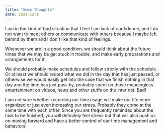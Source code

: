 ```yaml
---
title: "Some Thoughts"
date: 2021-12-1
---
```




I am in the kind of bad situation that I feel I am lack of confidence, and I do not want to meet others or communicate with others because I maybe left behind by them and I don't like that kind of feelings.

Whenever we are in a good condition, we should think about the future times that we may be get stuck in trouble, and make early preparations and arrangements for it.

We should probably make schedules and follow strictly with the schedule. Or at least we should record what we did in the day that has just passed, or otherwise we would easily get into the case that we finish nothing in that day and the time has just pass by, probably spent on those meaningless entertainment on videos, news and other stuffs on the inter net. Bad!

I am not sure whether recording our time usage will make our life more organized or just even increasing our stress. Probably they come at the same time with each other. Since you are frequently reminded about the task to be finished, you will definitely feel stress but that will also push us on moving forward and have a better control of our time management and behaviors.
